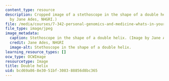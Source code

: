 ```yaml
---
content_type: resource
description: Cropped image of a stethoscope in the shape of a double helix. (Image
  by Jane Ades, NHGRI.)
file: /media/courses/7-342-personal-genomics-and-medicine-whats-in-your-genome-spring-2014/bcd69a868e3051bf308388856d8bc365_7-342s14-th.jpg
file_type: image/jpeg
image_metadata:
  caption: Stethoscope in the shape of a double helix. (Image by Jane Ades, [NHGRI](http://www.genome.gov).)
  credit: Jane Ades, NHGRI
  image-alt: Stethoscope in the shape of a double helix.
learning_resource_types: []
ocw_type: OCWImage
resourcetype: Image
title: Double helix
uid: bcd69a86-8e30-51bf-3083-88856d8bc365
---
```

